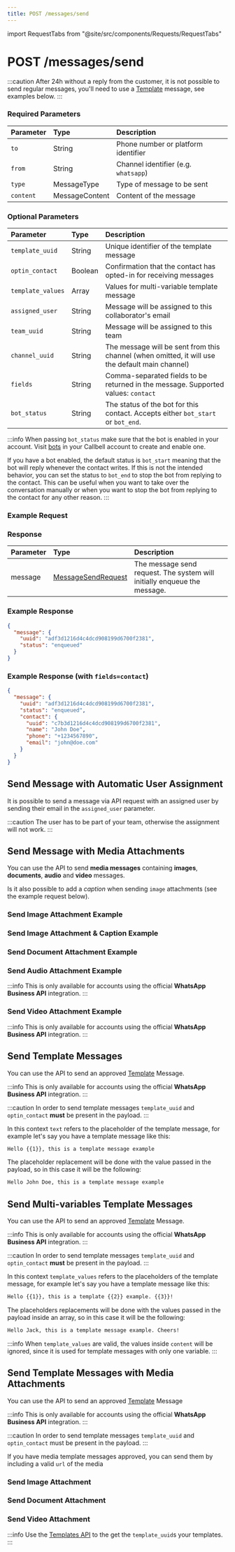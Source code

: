 ```yaml
---
title: POST /messages/send
---
```


import RequestTabs from "@site/src/components/Requests/RequestTabs"

# POST /messages/send

:::caution
After 24h without a reply from the customer, it is not possible to send regular messages, you'll need to use a [Template](#send-template-messages) message, see examples below.
:::

### Required Parameters

| Parameter | Type           | Description                          |
| :-------- | :------------- | :----------------------------------- |
| `to`      | String         | Phone number or platform identifier  |
| `from`    | String         | Channel identifier (e.g. `whatsapp`) |
| `type`    | MessageType    | Type of message to be sent           |
| `content` | MessageContent | Content of the message               |

### Optional Parameters

| Parameter         | Type    | Description                                                                                     |
| :---------------- | :------ | :---------------------------------------------------------------------------------------------- |
| `template_uuid`   | String  | Unique identifier of the template message                                                       |
| `optin_contact`   | Boolean | Confirmation that the contact has opted-in for receiving messages                               |
| `template_values` | Array   | Values for multi-variable template message                                                      |
| `assigned_user`   | String  | Message will be assigned to this collaborator's email                                           |
| `team_uuid`       | String  | Message will be assigned to this team                                                           |
| `channel_uuid`    | String  | The message will be sent from this channel (when omitted, it will use the default main channel) |
| `fields`          | String  | Comma-separated fields to be returned in the message. Supported values: `contact`               |
| `bot_status`      | String  | The status of the bot for this contact. Accepts either `bot_start` or `bot_end`.                |

:::info
When passing `bot_status` make sure that the bot is enabled in your account. Visit [bots](https://dash.callbell.eu/bots) in your Callbell account to create and enable one.

If you have a bot enabled, the default status is `bot_start` meaning that the bot will reply whenever the contact writes. If this is not the intended behavior, you can set the status to `bot_end` to stop the bot from replying to the contact. This can be useful when you want to take over the conversation manually or when you want to stop the bot from replying to the contact for any other reason.
:::

### Example Request

<RequestTabs endpoint='messages_api' request="post_messages"/>

### Response

| Parameter | Type                                                                   | Description                                                              |
| :-------- | :--------------------------------------------------------------------- | :----------------------------------------------------------------------- |
| message   | [MessageSendRequest](/api/reference/object_types/message_send_request) | The message send request. The system will initially enqueue the message. |

### Example Response

```json title=response.json
{
  "message": {
    "uuid": "adf3d1216d4c4dcd908199d6700f2381",
    "status": "enqueued"
  }
}
```

### Example Response (with `fields=contact`)

```json title=response.json
{
  "message": {
    "uuid": "adf3d1216d4c4dcd908199d6700f2381",
    "status": "enqueued",
    "contact": {
      "uuid": "c7b3d1216d4c4dcd908199d6700f2381",
      "name": "John Doe",
      "phone": "+1234567890",
      "email": "john@doe.com"
    }
  }
}
```

## Send Message with Automatic User Assignment

It is possible to send a message via API request with an assigned user by sending their email in the `assigned_user` parameter.

:::caution
The user has to be part of your team, otherwise the assignment will not work.
:::

<RequestTabs endpoint='messages_api' request="post_messages_with_user_assignment"/>

## Send Message with Media Attachments

You can use the API to send **media messages** containing **images**, **documents**, **audio** and **video** messages.

Is it also possible to add a _caption_ when sending `image` attachments (see the example request below).

### Send Image Attachment Example

<RequestTabs endpoint='messages_api' request="post_messages_image"/>

### Send Image Attachment & Caption Example

<RequestTabs endpoint='messages_api' request="post_messages_image_caption"/>

### Send Document Attachment Example

<RequestTabs endpoint='messages_api' request="post_messages_document"/>

### Send Audio Attachment Example

:::info
This is only available for accounts using the official **WhatsApp Business API** integration.
:::

<RequestTabs endpoint='messages_api' request="post_messages_audio"/>

### Send Video Attachment Example

:::info
This is only available for accounts using the official **WhatsApp Business API** integration.
:::

<RequestTabs endpoint='messages_api' request="post_messages_video"/>

## Send Template Messages

You can use the API to send an approved [Template](/api/reference/object_types/template) Message.

:::info
This is only available for accounts using the official **WhatsApp Business API** integration.
:::

:::caution
In order to send template messages `template_uuid` and `optin_contact` **must** be present in the payload.
:::

<RequestTabs endpoint='messages_api' request="post_messages_template"/>

In this context `text` refers to the placeholder of the template message, for example let's say you have a template message like this:

```bash title=template_example
Hello {{1}}, this is a template message example
```

The placeholder replacement will be done with the value passed in the payload, so in this case it will be the following:

```bash title=template_example
Hello John Doe, this is a template message example
```

## Send Multi-variables Template Messages

You can use the API to send an approved [Template](/api/reference/object_types/template) Message.

:::info
This is only available for accounts using the official **WhatsApp Business API** integration.
:::

:::caution
In order to send template messages `template_uuid` and `optin_contact` **must** be present in the payload.
:::

<RequestTabs endpoint='messages_api' request="post_multi_variable_messages_template"/>

In this context `template_values` refers to the placeholders of the template message, for example let's say you have a template message like this:

```bash title=template_example
Hello {{1}}, this is a template {{2}} example. {{3}}!
```

The placeholders replacements will be done with the values passed in the payload inside an array, so in this case it will be the following:

```bash title=template_example
Hello Jack, this is a template message example. Cheers!
```

:::info
When `template_values` are valid, the values inside `content` will be ignored, since it is used for template messages with only one variable.
:::

## Send Template Messages with Media Attachments

You can use the API to send an approved [Template](/api/reference/object_types/template) Message

:::info
This is only available for accounts using the official **WhatsApp Business API** integration.
:::

:::caution
In order to send template messages `template_uuid` and `optin_contact` must be present in the payload.
:::

If you have media template messages approved, you can send them by including a valid `url` of the media

### Send Image Attachment

<RequestTabs endpoint='messages_api' request="post_messages_template_image"/>

### Send Document Attachment

<RequestTabs endpoint='messages_api' request="post_messages_template_document"/>

### Send Video Attachment

<RequestTabs endpoint='messages_api' request="post_messages_template_video"/>

:::info
Use the [Templates API](/api/reference/template_messages_api/introduction) to the get the `template_uuid`s your templates.
:::
